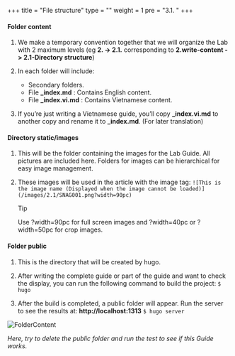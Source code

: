 +++
title = "File structure"
type = ""
weight = 1
pre = "3.1. "
+++

#### Folder content

1. We make a temporary convention together that we will organize the Lab with 2 maximum levels (eg **2. -> 2.1.** corresponding to **2.write-content -> 2.1-Directory structure**)

2. In each folder will include:
   - Secondary folders.
   - File **_index.md** : Contains English content.
   - File **_index.vi.md** : Contains Vietnamese content.

3. If you’re just writing a Vietnamese guide, you’ll copy **_index.vi.md** to another copy and rename it to **_index.md**. (For later translation)

#### Directory static/images
1. This will be the folder containing the images for the Lab Guide. All pictures are included here. Folders for images can be hierarchical for easy image management.

2. These images will be used in the article with the image tag:
    `![This is the image name (Displayed when the image cannot be loaded)](/images/2.1/SNAG001.png?width=90pc)`
    
    > [!TIP]
    > Use ?width=90pc for full screen images and ?width=40pc or ?width=50pc for crop images.

#### Folder public
1. This is the directory that will be created by hugo.

2. After writing the complete guide or part of the guide and want to check the display, you can run the following command to build the project: `$ hugo`
   
1. After the build is completed, a public folder will appear. Run the server to see the results at: **http://localhost:1313** `$ hugo server`

![FolderContent](/images/3.content/0001-content.png)

*Here, try to delete the public folder and run the test to see if this Guide works.*